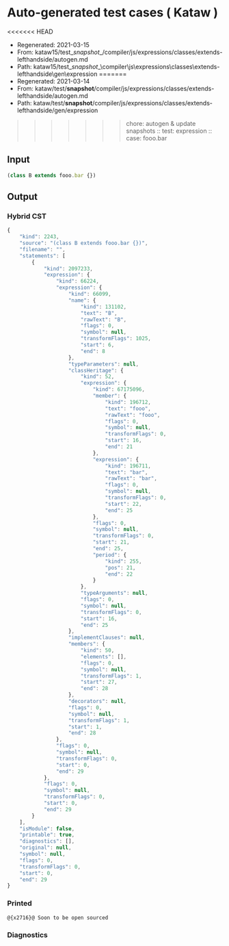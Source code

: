 # Auto-generated test cases ( Kataw )
<<<<<<< HEAD
- Regenerated: 2021-03-15
- From: kataw15/test\__snapshot__/compiler/js/expressions/classes/extends-lefthandside/autogen.md
- Path: kataw15/test\__snapshot__\compiler\js\expressions\classes\extends-lefthandside\gen\expression
=======
- Regenerated: 2021-03-14
- From: kataw/test/__snapshot__/compiler/js/expressions/classes/extends-lefthandside/autogen.md
- Path: kataw/test/__snapshot__/compiler/js/expressions/classes/extends-lefthandside/gen/expression
>>>>>>> chore: autogen & update snapshots
> :: test: expression
> :: case: fooo.bar
## Input

`````js
(class B extends fooo.bar {})
`````

## Output

### Hybrid CST

```javascript
{
    "kind": 2243,
    "source": "(class B extends fooo.bar {})",
    "filename": "",
    "statements": [
        {
            "kind": 2097233,
            "expression": {
                "kind": 66224,
                "expression": {
                    "kind": 66099,
                    "name": {
                        "kind": 131102,
                        "text": "B",
                        "rawText": "B",
                        "flags": 0,
                        "symbol": null,
                        "transformFlags": 1025,
                        "start": 6,
                        "end": 8
                    },
                    "typeParameters": null,
                    "classHeritage": {
                        "kind": 52,
                        "expression": {
                            "kind": 67175096,
                            "member": {
                                "kind": 196712,
                                "text": "fooo",
                                "rawText": "fooo",
                                "flags": 0,
                                "symbol": null,
                                "transformFlags": 0,
                                "start": 16,
                                "end": 21
                            },
                            "expression": {
                                "kind": 196711,
                                "text": "bar",
                                "rawText": "bar",
                                "flags": 0,
                                "symbol": null,
                                "transformFlags": 0,
                                "start": 22,
                                "end": 25
                            },
                            "flags": 0,
                            "symbol": null,
                            "transformFlags": 0,
                            "start": 21,
                            "end": 25,
                            "period": {
                                "kind": 255,
                                "pos": 21,
                                "end": 22
                            }
                        },
                        "typeArguments": null,
                        "flags": 0,
                        "symbol": null,
                        "transformFlags": 0,
                        "start": 16,
                        "end": 25
                    },
                    "implementClauses": null,
                    "members": {
                        "kind": 50,
                        "elements": [],
                        "flags": 0,
                        "symbol": null,
                        "transformFlags": 1,
                        "start": 27,
                        "end": 28
                    },
                    "decorators": null,
                    "flags": 0,
                    "symbol": null,
                    "transformFlags": 1,
                    "start": 1,
                    "end": 28
                },
                "flags": 0,
                "symbol": null,
                "transformFlags": 0,
                "start": 0,
                "end": 29
            },
            "flags": 0,
            "symbol": null,
            "transformFlags": 0,
            "start": 0,
            "end": 29
        }
    ],
    "isModule": false,
    "printable": true,
    "diagnostics": [],
    "original": null,
    "symbol": null,
    "flags": 0,
    "transformFlags": 0,
    "start": 0,
    "end": 29
}
```

### Printed

```javascript
@{x2716}@ Soon to be open sourced
```

### Diagnostics

```javascript

```

